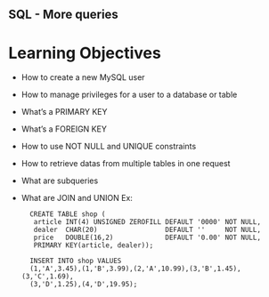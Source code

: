 ## SQL - More queries
# Learning Objectives
* How to create a new MySQL user
* How to manage privileges for a user to a database or table
* What’s a PRIMARY KEY
* What’s a FOREIGN KEY
* How to use NOT NULL and UNIQUE constraints
* How to retrieve datas from multiple tables in one request
* What are subqueries
* What are JOIN and UNION
Ex:


		CREATE TABLE shop (
		 article INT(4) UNSIGNED ZEROFILL DEFAULT '0000' NOT NULL,
		 dealer  CHAR(20)                 DEFAULT ''     NOT NULL,
		 price   DOUBLE(16,2)             DEFAULT '0.00' NOT NULL,
		 PRIMARY KEY(article, dealer));

		INSERT INTO shop VALUES
		(1,'A',3.45),(1,'B',3.99),(2,'A',10.99),(3,'B',1.45),(3,'C',1.69),
		(3,'D',1.25),(4,'D',19.95);
